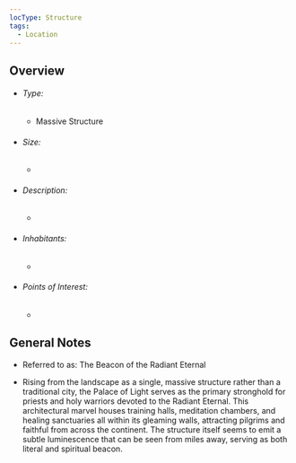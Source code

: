 ```yaml
---
locType: Structure
tags:
  - Location
---
```

## Overview
- ###### Type:  
	- Massive Structure
- ###### Size:
	- 
- ###### Description: 
	- 
- ###### Inhabitants:
	- 
- ###### Points of Interest:
	- 

## General Notes
- Referred to as: The Beacon of the Radiant Eternal 

- Rising from the landscape as a single, massive structure rather than a traditional city, the Palace of Light serves as the primary stronghold for priests and holy warriors devoted to the Radiant Eternal. This architectural marvel houses training halls, meditation chambers, and healing sanctuaries all within its gleaming walls, attracting pilgrims and faithful from across the continent. The structure itself seems to emit a subtle luminescence that can be seen from miles away, serving as both literal and spiritual beacon.
